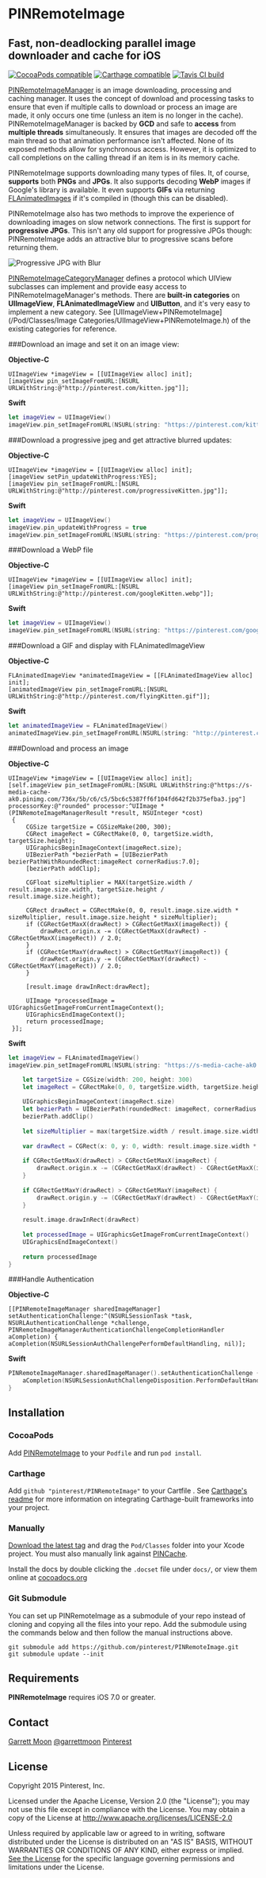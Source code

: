 # PINRemoteImage

## Fast, non-deadlocking parallel image downloader and cache for iOS

[![CocoaPods compatible](https://img.shields.io/cocoapods/v/PINRemoteImage.svg?style=flat)](https://cocoapods.org/pods/PINRemoteImage)
[![Carthage compatible](https://img.shields.io/badge/Carthage-compatible-4BC51D.svg?style=flat)](https://github.com/Carthage/Carthage)
[![Tavis CI build](https://img.shields.io/travis/pinterest/PINRemoteImage.svg?style=flat)](https://travis-ci.org/pinterest/PINRemoteImage)

[PINRemoteImageManager](Pod/Classes/PINRemoteImageManager.h) is an image downloading, processing and caching manager. It uses the concept of download and processing tasks to ensure that even if multiple calls to download or process an image are made, it only occurs one time (unless an item is no longer in the cache). PINRemoteImageManager is backed by **GCD** and safe to **access** from **multiple threads** simultaneously. It ensures that images are decoded off the main thread so that animation performance isn't affected. None of its exposed methods allow for synchronous access. However, it is optimized to call completions on the calling thread if an item is in its memory cache.

PINRemoteImage supports downloading many types of files. It, of course, **supports** both **PNGs** and **JPGs**. It also supports decoding **WebP** images if Google's library is available. It even supports **GIFs** via returning [FLAnimatedImages](https://github.com/Flipboard/FLAnimatedImage) if it's compiled in (though this can be disabled).

PINRemoteImage also has two methods to improve the experience of downloading images on slow network connections. The first is support for **progressive JPGs**. This isn't any old support for progressive JPGs though: PINRemoteImage adds an attractive blur to progressive scans before returning them.

![Progressive JPG with Blur](/progressive.gif "Looks better on device.")

[PINRemoteImageCategoryManager](Pod/Classes/PINRemoteImageCategoryManager.h) defines a protocol which UIView subclasses can implement and provide easy access to 
PINRemoteImageManager's methods. There are **built-in categories** on **UIImageView**, **FLAnimatedImageView** and **UIButton**, and it's very easy to implement a new category. See [UIImageView+PINRemoteImage](/Pod/Classes/Image Categories/UIImageView+PINRemoteImage.h) of the existing categories for reference.


###Download an image and set it on an image view:

**Objective-C**
```objc
UIImageView *imageView = [[UIImageView alloc] init];
[imageView pin_setImageFromURL:[NSURL URLWithString:@"http://pinterest.com/kitten.jpg"]];
```

**Swift**
```swift
let imageView = UIImageView()
imageView.pin_setImageFromURL(NSURL(string: "https://pinterest.com/kitten.jpg")!)
```
    
###Download a progressive jpeg and get attractive blurred updates:

**Objective-C**
```objc
UIImageView *imageView = [[UIImageView alloc] init];
[imageView setPin_updateWithProgress:YES];
[imageView pin_setImageFromURL:[NSURL URLWithString:@"http://pinterest.com/progressiveKitten.jpg"]];
```

**Swift**
```swift
let imageView = UIImageView()
imageView.pin_updateWithProgress = true
imageView.pin_setImageFromURL(NSURL(string: "https://pinterest.com/progressiveKitten.jpg")!)
```

###Download a WebP file

**Objective-C**
```objc
UIImageView *imageView = [[UIImageView alloc] init];
[imageView pin_setImageFromURL:[NSURL URLWithString:@"http://pinterest.com/googleKitten.webp"]];
```

**Swift**
```swift
let imageView = UIImageView()
imageView.pin_setImageFromURL(NSURL(string: "https://pinterest.com/googleKitten.webp")!)
```

###Download a GIF and display with FLAnimatedImageView

**Objective-C**
```objc
FLAnimatedImageView *animatedImageView = [[FLAnimatedImageView alloc] init];
[animatedImageView pin_setImageFromURL:[NSURL URLWithString:@"http://pinterest.com/flyingKitten.gif"]];
```

**Swift**
```swift
let animatedImageView = FLAnimatedImageView()
animatedImageView.pin_setImageFromURL(NSURL(string: "http://pinterest.com/flyingKitten.gif")!)
```

###Download and process an image

**Objective-C**
```objc
UIImageView *imageView = [[UIImageView alloc] init];
[self.imageView pin_setImageFromURL:[NSURL URLWithString:@"https://s-media-cache-ak0.pinimg.com/736x/5b/c6/c5/5bc6c5387ff6f104fd642f2b375efba3.jpg"] processorKey:@"rounded" processor:^UIImage *(PINRemoteImageManagerResult *result, NSUInteger *cost)
 {
     CGSize targetSize = CGSizeMake(200, 300);
     CGRect imageRect = CGRectMake(0, 0, targetSize.width, targetSize.height);
     UIGraphicsBeginImageContext(imageRect.size);
     UIBezierPath *bezierPath = [UIBezierPath bezierPathWithRoundedRect:imageRect cornerRadius:7.0];
     [bezierPath addClip];
     
     CGFloat sizeMultiplier = MAX(targetSize.width / result.image.size.width, targetSize.height / result.image.size.height);
     
     CGRect drawRect = CGRectMake(0, 0, result.image.size.width * sizeMultiplier, result.image.size.height * sizeMultiplier);
     if (CGRectGetMaxX(drawRect) > CGRectGetMaxX(imageRect)) {
         drawRect.origin.x -= (CGRectGetMaxX(drawRect) - CGRectGetMaxX(imageRect)) / 2.0;
     }
     if (CGRectGetMaxY(drawRect) > CGRectGetMaxY(imageRect)) {
         drawRect.origin.y -= (CGRectGetMaxY(drawRect) - CGRectGetMaxY(imageRect)) / 2.0;
     }
     
     [result.image drawInRect:drawRect];
     
     UIImage *processedImage = UIGraphicsGetImageFromCurrentImageContext();
     UIGraphicsEndImageContext();
     return processedImage;
 }];
```

**Swift**
```swift
let imageView = FLAnimatedImageView()
imageView.pin_setImageFromURL(NSURL(string: "https://s-media-cache-ak0.pinimg.com/736x/5b/c6/c5/5bc6c5387ff6f104fd642f2b375efba3.jpg")!, processorKey: "rounded") { (result :PINRemoteImageManagerResult!, cost : UnsafeMutablePointer<UInt>) -> UIImage! in

    let targetSize = CGSize(width: 200, height: 300)
    let imageRect = CGRectMake(0, 0, targetSize.width, targetSize.height)
    
    UIGraphicsBeginImageContext(imageRect.size)
    let bezierPath = UIBezierPath(roundedRect: imageRect, cornerRadius: 7.0)
    bezierPath.addClip()
    
    let sizeMultiplier = max(targetSize.width / result.image.size.width, targetSize.height / result.image.size.height)
    
    var drawRect = CGRect(x: 0, y: 0, width: result.image.size.width * sizeMultiplier, height: result.image.size.height * sizeMultiplier)
    
    if CGRectGetMaxX(drawRect) > CGRectGetMaxX(imageRect) {
        drawRect.origin.x -= (CGRectGetMaxX(drawRect) - CGRectGetMaxX(imageRect)) / 2
    }
    
    if CGRectGetMaxY(drawRect) > CGRectGetMaxY(imageRect) {
        drawRect.origin.y -= (CGRectGetMaxY(drawRect) - CGRectGetMaxY(imageRect)) / 2
    }
    
    result.image.drawInRect(drawRect)
    
    let processedImage = UIGraphicsGetImageFromCurrentImageContext()
    UIGraphicsEndImageContext()
    
    return processedImage
}
```

###Handle Authentication

**Objective-C**
```objc
[[PINRemoteImageManager sharedImageManager] setAuthenticationChallenge:^(NSURLSessionTask *task, NSURLAuthenticationChallenge *challenge, PINRemoteImageManagerAuthenticationChallengeCompletionHandler aCompletion) {
aCompletion(NSURLSessionAuthChallengePerformDefaultHandling, nil)];
```

**Swift**
```swift
PINRemoteImageManager.sharedImageManager().setAuthenticationChallenge { (task : NSURLSessionTask!, challange : NSURLAuthenticationChallenge!, aCompletion : PINRemoteImageManagerAuthenticationChallengeCompletionHandler!) -> Void in
    aCompletion(NSURLSessionAuthChallengeDisposition.PerformDefaultHandling, nil)
}
```

## Installation

### CocoaPods

Add [PINRemoteImage](http://cocoapods.org/?q=name%3APINRemoteImage) to your `Podfile` and run `pod install`.


### Carthage

Add `github "pinterest/PINRemoteImage"` to your Cartfile . See [Carthage's readme](https://github.com/Carthage/Carthage) for more information on integrating Carthage-built frameworks into your project.

### Manually

[Download the latest tag](https://github.com/Pinterest/PINRemoteImage/tags) and drag the `Pod/Classes` folder into your Xcode project. You must also manually link against [PINCache](https://github.com/pinterest/PINCache).

Install the docs by double clicking the `.docset` file under `docs/`, or view them online at [cocoadocs.org](http://cocoadocs.org/docsets/PINRemoteImage/)

### Git Submodule

You can set up PINRemoteImage as a submodule of your repo instead of cloning and copying all the files into your repo. Add the submodule using the commands below and then follow the manual instructions above.

    git submodule add https://github.com/pinterest/PINRemoteImage.git
    git submodule update --init



## Requirements

__PINRemoteImage__ requires iOS 7.0 or greater.

## Contact

[Garrett Moon](mailto:garrett@pinterest.com)
[@garrettmoon](https://twitter.com/garrettmoon)
[Pinterest](https://www.pinterest.com/garrettlunar/)

## License

Copyright 2015 Pinterest, Inc.

Licensed under the Apache License, Version 2.0 (the "License"); you may not use this file except in compliance with the License. You may obtain a copy of the License at http://www.apache.org/licenses/LICENSE-2.0

Unless required by applicable law or agreed to in writing, software distributed under the License is distributed on an "AS IS" BASIS, WITHOUT WARRANTIES OR CONDITIONS OF ANY KIND, either express or implied. [See the License](LICENSE.txt) for the specific language governing permissions and limitations under the License.
